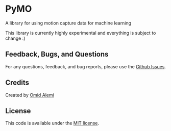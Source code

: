 # PyMO
A library for using motion capture data for machine learning

This library is currently highly experimental and everything is subject to change :)




## Feedback, Bugs, and Questions
For any questions, feedback, and bug reports, please use the [Github Issues](https://github.com/omimo/PyMO/issues).

## Credits
Created by [Omid Alemi](https://omid.al/projects/)


## License
This code is available under the [MIT license](http://opensource.org/licenses/MIT).
